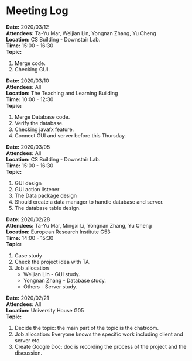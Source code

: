 # Meeting Log  
**Date:** 2020/03/12  
**Attendees:** Ta-Yu Mar, Weijian Lin, Yongnan Zhang, Yu Cheng  
**Location:** CS Building - Downstair Lab.  
**Time:** 15:00 - 16:30  
**Topic:**  
1. Merge code.  
2. Checking GUI.  
  
**Date:** 2020/03/10  
**Attendees:** All  
**Location:** The Teaching and Learning Building  
**Time:** 10:00 - 12:30  
**Topic:**  
1. Merge Database code.  
2. Verify the database.  
3. Checking javafx feature.  
4. Connect GUI and server before this Thursday.
  
**Date:** 2020/03/05  
**Attendees:** All  
**Location:** CS Building - Downstair Lab.  
**Time:** 15:00 - 16:30  
**Topic:**  
1. GUI design  
2. GUI action listener  
3. The Data package design  
4. Should create a data manager to handle database and server.  
5. The database table design.  
  
**Date:** 2020/02/28  
**Attendees:** Ta-Yu Mar, Mingxi Li, Yongnan Zhang, Yu Cheng  
**Location:** European Research Institute G53  
**Time:** 14:00 - 15:30  
**Topic:**  
1. Case study  
2. Check the project idea with TA.  
3. Job allocation  
    - Weijian Lin - GUI study.  
    - Yongnan Zhang - Database study.  
    - Others - Server study.  
 
**Date:** 2020/02/21<br/>
**Attendees:** All<br/>
**Location:** University House G05<br/>
**Topic:**<br/>
1. Decide the topic: the main part of the topic is the chatroom.<br/>
2. Job allocation: Everyone knows the specific work including client and server etc.<br/>
3. Create Google Doc: doc is recording the process of the project and the discussion.<br/>
